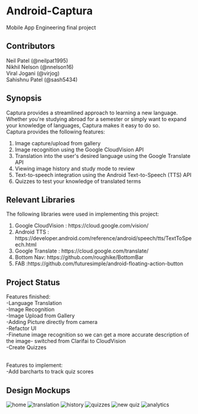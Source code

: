 # Android-Captura
Mobile App Engineering final project<br>

## Contributors
Neil Patel (@neilpat1995) <br>
Nikhil Nelson (@nnelson16) <br>
Viral Jogani (@virjog) <br>
Sahishnu Patel (@sash5434) <br>

## Synopsis
Captura provides a streamlined approach to learning a new language. Whether you're studying abroad for a semester or simply want to expand your knowledge of languages, Captura makes it easy to do so. <br>
Captura provides the following features: <br>
<ol>
<li>Image capture/upload from gallery </li>
<li>Image recognition using the Google CloudVision API </li>
<li>Translation into the user's desired language using the Google Translate API </li>
<li>Viewing image history and study mode to review </li>
<li>Text-to-speech integration using the Android Text-to-Speech (TTS) API</li>
<li>Quizzes to test your knowledge of translated terms</li>
</ol>

## Relevant Libraries
The following libraries were used in implementing this project: <br>
<ol>
<li>Google CloudVision : https://cloud.google.com/vision/ </li>
<li>Android TTS : https://developer.android.com/reference/android/speech/tts/TextToSpeech.html </li>
<li>Google Translate : https://cloud.google.com/translate/ </li>
<li>Bottom Nav: https://github.com/roughike/BottomBar </li>
<li> FAB :https://github.com/futuresimple/android-floating-action-button </li>
</ol>

## Project Status
Features finished:<br>
-Language Translation<br>
-Image Recognition<br>
-Image Upload from Gallery<br>
-Adding Picture directly from camera<br>
-Refactor UI<br>
-Finetune image recognition so we can get a more accurate description of the image- switched from Clarifai to CloudVision<br>
-Create Quizzes<br><br>

Features to implement:<br>
-Add barcharts to track quiz scores<br>

## Design Mockups
![home](http://imgur.com/O8017ee.png)
![translation](http://imgur.com/nMliEqt.png)
![history](http://imgur.com/rPHD6ms.png)
![quizzes](http://imgur.com/zkpBaiv.png)
![new quiz](http://imgur.com/vij2o5F.png)
![analytics](http://imgur.com/jTqkc3v.png)
